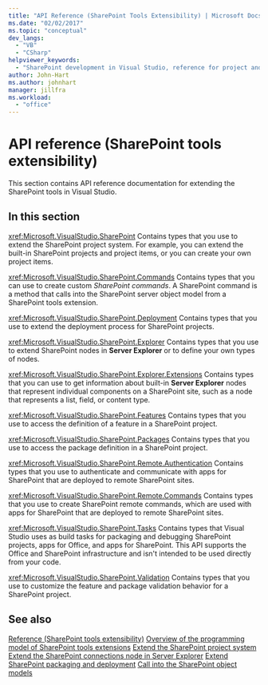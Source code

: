 ```yaml
---
title: "API Reference (SharePoint Tools Extensibility) | Microsoft Docs"
ms.date: "02/02/2017"
ms.topic: "conceptual"
dev_langs:
  - "VB"
  - "CSharp"
helpviewer_keywords:
  - "SharePoint development in Visual Studio, reference for project and tools extensibility"
author: John-Hart
ms.author: johnhart
manager: jillfra
ms.workload:
  - "office"
---
```

# API reference (SharePoint tools extensibility)
  This section contains API reference documentation for extending the SharePoint tools in Visual Studio.

## In this section
 <xref:Microsoft.VisualStudio.SharePoint>
 Contains types that you use to extend the SharePoint project system. For example, you can extend the built-in SharePoint projects and project items, or you can create your own project items.

 <xref:Microsoft.VisualStudio.SharePoint.Commands>
 Contains types that you can use to create custom *SharePoint commands*. A SharePoint command is a method that calls into the SharePoint server object model from a SharePoint tools extension.

 <xref:Microsoft.VisualStudio.SharePoint.Deployment>
 Contains types that you use to extend the deployment process for SharePoint projects.

 <xref:Microsoft.VisualStudio.SharePoint.Explorer>
 Contains types that you use to extend SharePoint nodes in **Server Explorer** or to define your own types of nodes.

 <xref:Microsoft.VisualStudio.SharePoint.Explorer.Extensions>
 Contains types that you can use to get information about built-in **Server Explorer** nodes that represent individual components on a SharePoint site, such as a node that represents a list, field, or content type.

 <xref:Microsoft.VisualStudio.SharePoint.Features>
 Contains types that you use to access the definition of a feature in a SharePoint project.

 <xref:Microsoft.VisualStudio.SharePoint.Packages>
 Contains types that you use to access the package definition in a SharePoint project.

 <xref:Microsoft.VisualStudio.SharePoint.Remote.Authentication>
 Contains types that you use to authenticate and communicate with apps for SharePoint that are deployed to remote SharePoint sites.

 <xref:Microsoft.VisualStudio.SharePoint.Remote.Commands>
 Contains types that you use to create SharePoint remote commands, which are used with apps for SharePoint that are deployed to remote SharePoint sites.

 <xref:Microsoft.VisualStudio.SharePoint.Tasks>
 Contains types that Visual Studio uses as build tasks for packaging and debugging SharePoint projects, apps for Office, and apps for SharePoint. This API supports the Office and SharePoint infrastructure and isn't intended to be used directly from your code.

 <xref:Microsoft.VisualStudio.SharePoint.Validation>
 Contains types that you use to customize the feature and package validation behavior for a SharePoint project.

## See also
 [Reference &#40;SharePoint tools extensibility&#41;](../sharepoint/reference-sharepoint-tools-extensibility.md)
 [Overview of the programming model of SharePoint tools extensions](../sharepoint/overview-of-the-programming-model-of-sharepoint-tools-extensions.md)
 [Extend the SharePoint project system](../sharepoint/extending-the-sharepoint-project-system.md)
 [Extend the SharePoint connections node in Server Explorer](../sharepoint/extending-the-sharepoint-connections-node-in-server-explorer.md)
 [Extend SharePoint packaging and deployment](../sharepoint/extending-sharepoint-packaging-and-deployment.md)
 [Call into the SharePoint object models](../sharepoint/calling-into-the-sharepoint-object-models.md)

